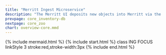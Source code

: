 ```yaml
---
title: "Merritt Ingest Microservice"
description: "The Merritt UI deposits new objects into Merritt via the Ingest Microservice"
prevpage: core_inventory-db
nextpage: core_zoo
chart: overview-core.mmd
---
```

{% include mermaid.html %}
{% include start.html %}
  class ING FOCUS
  linkStyle 3 stroke:red,stroke-width:3px
{% include end.html %}
